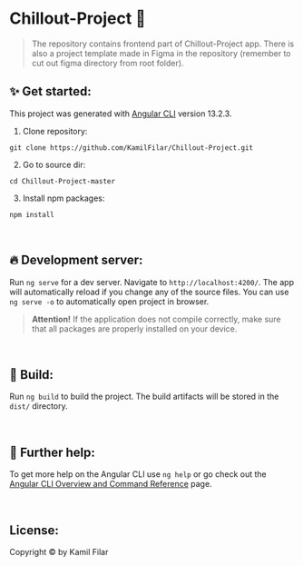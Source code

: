 # Chillout-Project :palm_tree:
> The repository contains frontend part of Chillout-Project app.
> There is also a project template made in Figma in the repository (remember to cut out figma directory from root folder).

## :sparkles: Get started: 
This project was generated with [Angular CLI](https://github.com/angular/angular-cli) version 13.2.3.

1. Clone repository:
```
git clone https://github.com/KamilFilar/Chillout-Project.git
```

2. Go to source dir:
```
cd Chillout-Project-master
```

3. Install npm packages:
```
npm install
```
&nbsp;
## :fire: Development server:

Run `ng serve` for a dev server. Navigate to `http://localhost:4200/`. The app will automatically reload if you change any of the source files.
You can use `ng serve -o` to automatically open project in browser.
> **Attention!** If the application does not compile correctly, make sure that all packages are properly installed on your device.

&nbsp;
## :construction_worker: Build:

Run `ng build` to build the project. The build artifacts will be stored in the `dist/` directory.

&nbsp;
## :mag_right: Further help:

To get more help on the Angular CLI use `ng help` or go check out the [Angular CLI Overview and Command Reference](https://angular.io/cli) page.

&nbsp;
## License:
Copyright © by Kamil Filar